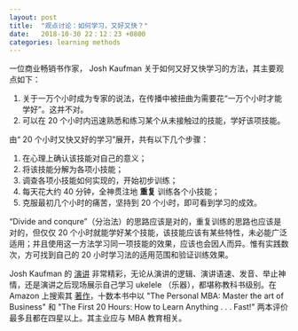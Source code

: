 ```yaml
---
layout: post
title:  "观点讨论：如何学习，又好又快？"
date:   2018-10-30 22：12：23 +0800
categories: learning methods
---
```


一位商业畅销书作家， Josh Kaufman 关于如何又好又快学习的方法，其主要观点如下：

1. 关于一万个小时成为专家的说法，在传播中被扭曲为需要花“一万个小时才能学好”。这并不对。
2. 可以在 20 个小时内迅速熟悉和练习某个从未接触过的技能，学好该项技能。

由“ 20 个小时又快又好的学习”展开，共有以下几个步骤：

1. 在心理上确认该技能对自己的意义；
2. 将该技能分解为各项小技能；
3. 调查各项小技能如何实现的，开始初步训练；
4. 每天花大约 40 分钟，全神贯注地 **重复** 训练各个小技能；
5. 克服最初几个小时的痛苦，坚持到 20 个小时，即可看到学习的成效。

“Divide and conqure”（分治法）的思路应该是对的，重复训练的思路也应该是对的，但仅仅 20 个小时就能学好某个技能，该技能应该有某些特性，未必能广泛适用；并且使用这一方法学习同一项技能的效果，应该也会因人而异。惟有实践数次，方可找到自己的 20 小时学习法的适用范围和验证训练效果。

Josh Kaufman 的 [演讲](https://www.youtube.com/watch?v=EtJy69cEOtQ) 非常精彩，无论从演讲的逻辑、演讲语速、发音、举止神情，还是演讲之后现场展示自己学习 ukelele （乐器），都堪称教科书级别。在 Amazon 上搜索其 [著作](https://www.amazon.com/Josh-Kaufman/e/B003UOZ57Q)，十数本书中以 "The Personal MBA: Master the art of Business" 和 "The First 20 Hours: How to Learn Anything . . . Fast!" 两本评价最多且都在四星以上。其主业应与 MBA 教育相关。

